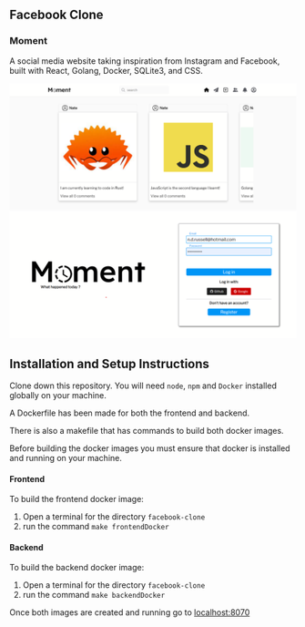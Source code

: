 ## Facebook Clone



### Moment 

A social media website taking inspiration from Instagram and Facebook, built with React, Golang, Docker, SQLite3, and CSS.

![Home Page](./readme/moment-home.png)
![Login Page](./readme/moment-login.png)

## Installation and Setup Instructions

Clone down this repository. You will need `node`, `npm` and `Docker` installed globally on your machine.

A Dockerfile has been made for both the frontend and backend. 

There is also a makefile that has commands to build both docker images.

Before building the docker images you must ensure that docker is installed and running on your machine.

#### Frontend
To build the frontend docker image:
1) Open a terminal for the directory `facebook-clone`
2) run the command `make frontendDocker`

#### Backend
To build the backend docker image:
1) Open a terminal for the directory `facebook-clone`
2) run the command `make backendDocker`

Once both images are created and running go to [localhost:8070](http://localhost:8070)
